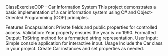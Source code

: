 ClassExerciseOOP - Car Information System
This project demonstrates a basic implementation of a car information system using C# and Object-Oriented Programming (OOP) principles.

Features
Encapsulation: Private fields and public properties for controlled access.
Validation: Year property ensures the year is >= 1990.
Formatted Output: ToString method for a formatted string representation.
User Input: Simple console application for interactive input.
Usage
Include the Car class in your project.
Create Car instances and set properties as needed.
